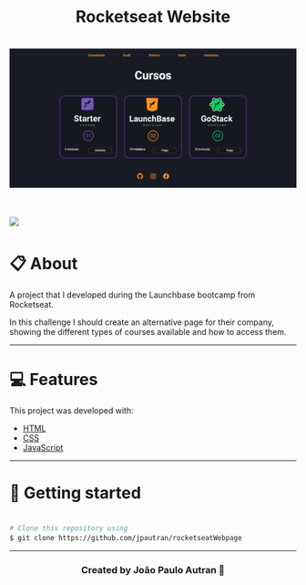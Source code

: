 <h1 align="center">
    Rocketseat Website
</h1>

<h1>
<img src ="img/cursos.png" align="center">
</h1>

<h1>
<img src="img/webpage.gif" align="center">
</h1>

# 📋 About

A project that I developed during the Launchbase bootcamp from Rocketseat. </br>

In this challenge I should create an alternative page for their company, showing the different types of courses available and how to access them.

---

# 💻 Features 

This project was developed with:
- [HTML](https://developer.mozilla.org/en-US/docs/Web/HTML)
- [CSS](https://developer.mozilla.org/en-US/docs/Web/CSS)
- [JavaScript](https://developer.mozilla.org/en-US/docs/Learn/Getting_started_with_the_web/JavaScript_basics)

---

# 📂 Getting started
```bash

# Clone this repository using
$ git clone https://github.com/jpautran/rocketseatWebpage

```
---

<h3 align="center">
Created by João Paulo Autran 🚀
</h3>            